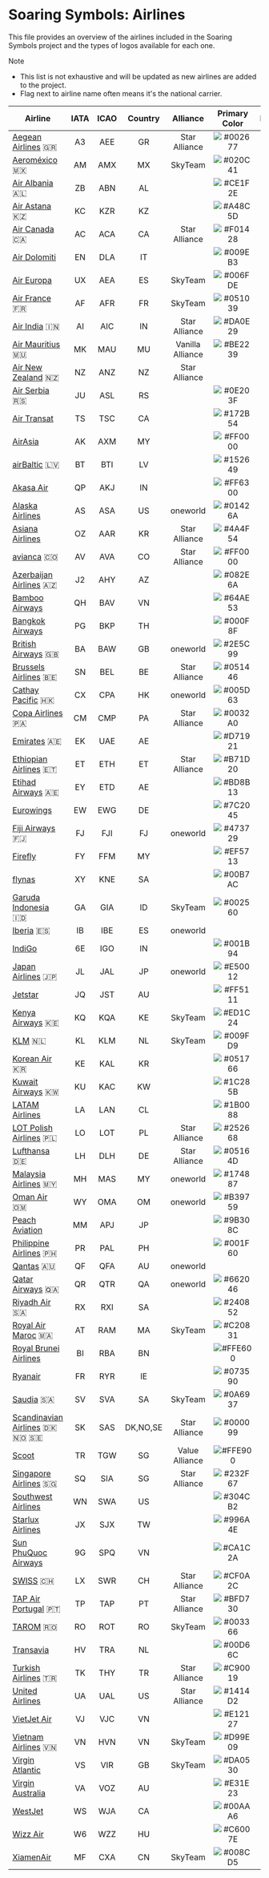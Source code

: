 # Soaring Symbols: Airlines

This file provides an overview of the airlines included in the Soaring Symbols project and the types of logos available for each one.

> [!NOTE]
>
> * This list is not exhaustive and will be updated as new airlines are added to the project.
> * Flag next to airline name often means it's the national carrier.

| Airline | IATA | ICAO | Country | Alliance | Primary Color | Icon | Mono Icon | Logo | Mono Logo | Tail | Mono Tail |
|---|:---:|:---:|:---:|:---:|:---:|:---:|:---:|:---:|:---:|:---:|:---:|
| [Aegean Airlines](https://en.aegeanair.com) 🇬🇷 | A3 | AEE | GR | Star Alliance | ![#002677](https://place-hold.it/10x10/002677/002677.png) | ✓ | ✓ | ✓ | ✓ |  |  |
| [Aeroméxico](https://www.aeromexico.com) 🇲🇽 | AM | AMX | MX | SkyTeam | ![#020C41](https://place-hold.it/10x10/020C41/020C41.png) | ✓ | ✓ | ✓ | ✓ |  |  |
| [Air Albania](https://www.airalbania.com.al) 🇦🇱 | ZB | ABN | AL |  | ![#CE1F2E](https://place-hold.it/10x10/CE1F2E/CE1F2E.png) | ✓ | ✓ | ✓ | ✓ |  |  |
| [Air Astana](https://airastana.com) 🇰🇿 | KC | KZR | KZ |  | ![#A48C5D](https://place-hold.it/10x10/A48C5D/A48C5D.png) | ✓ | ✓ |  |  |  |  |
| [Air Canada](https://www.aircanada.com) 🇨🇦 | AC | ACA | CA | Star Alliance | ![#F01428](https://place-hold.it/10x10/F01428/F01428.png) | ✓ | ✓ | ✓ | ✓ |  |  |
| [Air Dolomiti](https://www.airdolomiti.eu) | EN | DLA | IT |  | ![#009EB3](https://place-hold.it/10x10/009EB3/009EB3.png) | ✓ | ✓ |  |  |  |  |
| [Air Europa](https://www.aireuropa.com) | UX | AEA | ES | SkyTeam | ![#006FDE](https://place-hold.it/10x10/006FDE/006FDE.png) | ✓ | ✓ | ✓ | ✓ |  |  |
| [Air France](https://airfrance.com) 🇫🇷 | AF | AFR | FR | SkyTeam | ![#051039](https://place-hold.it/10x10/051039/051039.png) | ✓ | ✓ | ✓ | ✓ |  |  |
| [Air India](https://www.airindia.com) 🇮🇳 | AI | AIC | IN | Star Alliance | ![#DA0E29](https://place-hold.it/10x10/DA0E29/DA0E29.png) | ✓ | ✓ | ✓ | ✓ |  |  |
| [Air Mauritius](https://www.airmauritius.com) 🇲🇺 | MK | MAU | MU | Vanilla Alliance | ![#BE2239](https://place-hold.it/10x10/BE2239/BE2239.png) | ✓ | ✓ | ✓ | ✓ |  |  |
| [Air New Zealand](https://www.airnewzealand.co.nz) 🇳🇿 | NZ | ANZ | NZ | Star Alliance |  | ✓ |  | ✓ |  |  |  |
| [Air Serbia](https://www.airserbia.com) 🇷🇸 | JU | ASL | RS |  | ![#0E203F](https://place-hold.it/10x10/0E203F/0E203F.png) | ✓ | ✓ | ✓ | ✓ |  |  |
| [Air Transat](https://airtransat.com) | TS | TSC | CA |  | ![#172B54](https://place-hold.it/10x10/172B54/172B54.png) | ✓ | ✓ | ✓ | ✓ |  |  |
| [AirAsia](https://www.airasia.com) | AK | AXM | MY |  | ![#FF0000](https://place-hold.it/10x10/FF0000/FF0000.png) |  |  | ✓ | ✓ |  |  |
| [airBaltic](https://www.airbaltic.com) 🇱🇻 | BT | BTI | LV |  | ![#152649](https://place-hold.it/10x10/152649/152649.png) |  |  | ✓ | ✓ |  |  |
| [Akasa Air](https://www.akasaair.com) | QP | AKJ | IN |  | ![#FF6300](https://place-hold.it/10x10/FF6300/FF6300.png) | ✓ | ✓ | ✓ | ✓ |  |  |
| [Alaska Airlines](https://www.alaskaair.com) | AS | ASA | US | oneworld | ![#01426A](https://place-hold.it/10x10/01426A/01426A.png) |  |  | ✓ | ✓ |  |  |
| [Asiana Airlines](https://flyasiana.com) | OZ | AAR | KR | Star Alliance | ![#4A4F54](https://place-hold.it/10x10/4A4F54/4A4F54.png) | ✓ | ✓ | ✓ | ✓ |  |  |
| [avianca](https://www.avianca.com) 🇨🇴 | AV | AVA | CO | Star Alliance | ![#FF0000](https://place-hold.it/10x10/FF0000/FF0000.png) | ✓ | ✓ | ✓ | ✓ |  |  |
| [Azerbaijan Airlines](https://azal.az) 🇦🇿 | J2 | AHY | AZ |  | ![#082E6A](https://place-hold.it/10x10/082E6A/082E6A.png) | ✓ | ✓ | ✓ | ✓ |  |  |
| [Bamboo Airways](https://www.bambooairways.com) | QH | BAV | VN |  | ![#64AE53](https://place-hold.it/10x10/64AE53/64AE53.png) | ✓ |  | ✓ |  |  |  |
| [Bangkok Airways](https://www.bangkokair.com) | PG | BKP | TH |  | ![#000F8F](https://place-hold.it/10x10/000F8F/000F8F.png) | ✓ | ✓ | ✓ | ✓ |  |  |
| [British Airways](https://www.britishairways.com) 🇬🇧 | BA | BAW | GB | oneworld | ![#2E5C99](https://place-hold.it/10x10/2E5C99/2E5C99.png) | ✓ | ✓ | ✓ | ✓ |  |  |
| [Brussels Airlines](https://www.brusselsairlines.com) 🇧🇪 | SN | BEL | BE | Star Alliance | ![#051446](https://place-hold.it/10x10/051446/051446.png) | ✓ | ✓ | ✓ | ✓ |  |  |
| [Cathay Pacific](https://www.cathaypacific.com) 🇭🇰 | CX | CPA | HK | oneworld | ![#005D63](https://place-hold.it/10x10/005D63/005D63.png) | ✓ | ✓ | ✓ | ✓ |  |  |
| [Copa Airlines](https://www.copaair.com) 🇵🇦 | CM | CMP | PA | Star Alliance | ![#0032A0](https://place-hold.it/10x10/0032A0/0032A0.png) | ✓ | ✓ | ✓ | ✓ |  |  |
| [Emirates](https://www.emirates.com) 🇦🇪 | EK | UAE | AE |  | ![#D71921](https://place-hold.it/10x10/D71921/D71921.png) | ✓ | ✓ | ✓ | ✓ |  |  |
| [Ethiopian Airlines](https://www.ethiopianairlines.com) 🇪🇹 | ET | ETH | ET | Star Alliance | ![#B71D20](https://place-hold.it/10x10/B71D20/B71D20.png) | ✓ | ✓ | ✓ | ✓ |  |  |
| [Etihad Airways](https://www.etihad.com) 🇦🇪 | EY | ETD | AE |  | ![#BD8B13](https://place-hold.it/10x10/BD8B13/BD8B13.png) |  |  | ✓ | ✓ |  |  |
| [Eurowings](https://www.eurowings.com) | EW | EWG | DE |  | ![#7C2045](https://place-hold.it/10x10/7C2045/7C2045.png) | ✓ | ✓ | ✓ | ✓ |  |  |
| [Fiji Airways](https://www.fijiairways.com) 🇫🇯 | FJ | FJI | FJ | oneworld | ![#473729](https://place-hold.it/10x10/473729/473729.png) | ✓ | ✓ |  |  |  |  |
| [Firefly](https://www.fireflyz.com.my) | FY | FFM | MY |  | ![#EF5713](https://place-hold.it/10x10/EF5713/EF5713.png) | ✓ | ✓ | ✓ | ✓ |  |  |
| [flynas](https://www.flynas.com) | XY | KNE | SA |  | ![#00B7AC](https://place-hold.it/10x10/00B7AC/00B7AC.png) |  |  | ✓ | ✓ |  |  |
| [Garuda Indonesia](https://www.garuda-indonesia.com) 🇮🇩 | GA | GIA | ID | SkyTeam | ![#002560](https://place-hold.it/10x10/002560/002560.png) | ✓ | ✓ | ✓ | ✓ |  |  |
| [Iberia](https://www.iberia.com) 🇪🇸 | IB | IBE | ES | oneworld |  | ✓ | ✓ | ✓ | ✓ |  |  |
| [IndiGo](https://www.goindigo.in) | 6E | IGO | IN |  | ![#001B94](https://place-hold.it/10x10/001B94/001B94.png) | ✓ | ✓ | ✓ | ✓ |  |  |
| [Japan Airlines](https://www.jal.co.jp) 🇯🇵 | JL | JAL | JP | oneworld | ![#E50012](https://place-hold.it/10x10/E50012/E50012.png) | ✓ | ✓ | ✓ | ✓ |  |  |
| [Jetstar](https://www.jetstar.com) | JQ | JST | AU |  | ![#FF5111](https://place-hold.it/10x10/FF5111/FF5111.png) | ✓ | ✓ | ✓ | ✓ |  |  |
| [Kenya Airways](https://www.kenya-airways.com) 🇰🇪 | KQ | KQA | KE | SkyTeam | ![#ED1C24](https://place-hold.it/10x10/ED1C24/ED1C24.png) | ✓ | ✓ | ✓ | ✓ |  |  |
| [KLM](https://www.klm.com) 🇳🇱 | KL | KLM | NL | SkyTeam | ![#009FD9](https://place-hold.it/10x10/009FD9/009FD9.png) | ✓ | ✓ | ✓ | ✓ |  |  |
| [Korean Air](https://www.koreanair.com) 🇰🇷 | KE | KAL | KR |  | ![#051766](https://place-hold.it/10x10/051766/051766.png) | ✓ | ✓ | ✓ | ✓ |  |  |
| [Kuwait Airways](https://www.kuwaitairways.com) 🇰🇼 | KU | KAC | KW |  | ![#1C285B](https://place-hold.it/10x10/1C285B/1C285B.png) | ✓ | ✓ | ✓ | ✓ |  |  |
| [LATAM Airlines](https://www.latamairlines.com) | LA | LAN | CL |  | ![#1B0088](https://place-hold.it/10x10/1B0088/1B0088.png) | ✓ | ✓ | ✓ | ✓ |  |  |
| [LOT Polish Airlines](https://www.lot.com) 🇵🇱 | LO | LOT | PL | Star Alliance | ![#252668](https://place-hold.it/10x10/252668/252668.png) | ✓ | ✓ | ✓ | ✓ |  |  |
| [Lufthansa](https://www.lufthansa.com) 🇩🇪 | LH | DLH | DE | Star Alliance | ![#05164D](https://place-hold.it/10x10/05164D/05164D.png) | ✓ | ✓ | ✓ | ✓ |  |  |
| [Malaysia Airlines](https://www.malaysiaairlines.com) 🇲🇾 | MH | MAS | MY | oneworld | ![#174887](https://place-hold.it/10x10/174887/174887.png) | ✓ | ✓ | ✓ | ✓ |  |  |
| [Oman Air](https://www.omanair.com) 🇴🇲 | WY | OMA | OM | oneworld | ![#B39759](https://place-hold.it/10x10/B39759/B39759.png) | ✓ | ✓ | ✓ | ✓ |  |  |
| [Peach Aviation](https://www.flypeach.com) | MM | APJ | JP |  | ![#9B308C](https://place-hold.it/10x10/9B308C/9B308C.png) |  |  | ✓ | ✓ |  |  |
| [Philippine Airlines](https://www.philippineairlines.com) 🇵🇭 | PR | PAL | PH |  | ![#001F60](https://place-hold.it/10x10/001F60/001F60.png) | ✓ | ✓ | ✓ | ✓ |  |  |
| [Qantas](https://www.qantas.com) 🇦🇺 | QF | QFA | AU | oneworld |  |  | ✓ |  | ✓ |  |  |
| [Qatar Airways](https://www.qatarairways.com) 🇶🇦 | QR | QTR | QA | oneworld | ![#662046](https://place-hold.it/10x10/662046/662046.png) | ✓ | ✓ | ✓ | ✓ |  |  |
| [Riyadh Air](https://www.riyadhair.com) 🇸🇦 | RX | RXI | SA |  | ![#240852](https://place-hold.it/10x10/240852/240852.png) | ✓ | ✓ | ✓ | ✓ |  |  |
| [Royal Air Maroc](https://www.royalairmaroc.com) 🇲🇦 | AT | RAM | MA | SkyTeam | ![#C20831](https://place-hold.it/10x10/C20831/C20831.png) | ✓ | ✓ | ✓ | ✓ | ✓ |  |
| [Royal Brunei Airlines](https://www.flyroyalbrunei.com) | BI | RBA | BN |  | ![#FFE600](https://place-hold.it/10x10/FFE600/FFE600.png) |  |  | ✓ | ✓ |  |  |
| [Ryanair](https://www.ryanair.com) | FR | RYR | IE |  | ![#073590](https://place-hold.it/10x10/073590/073590.png) | ✓ | ✓ | ✓ | ✓ |  |  |
| [Saudia](https://www.saudia.com) 🇸🇦 | SV | SVA | SA | SkyTeam | ![#0A6937](https://place-hold.it/10x10/0A6937/0A6937.png) | ✓ | ✓ |  |  |  |  |
| [Scandinavian Airlines](https://www.flysas.com) 🇩🇰 🇳🇴 🇸🇪 | SK | SAS | DK,NO,SE | Star Alliance | ![#000099](https://place-hold.it/10x10/000099/000099.png) |  |  | ✓ | ✓ |  |  |
| [Scoot](https://www.flyscoot.com) | TR | TGW | SG | Value Alliance | ![#FFE900](https://place-hold.it/10x10/FFE900/FFE900.png) |  |  | ✓ | ✓ |  |  |
| [Singapore Airlines](https://www.singaporeair.com) 🇸🇬 | SQ | SIA | SG | Star Alliance | ![#232F67](https://place-hold.it/10x10/232F67/232F67.png) | ✓ | ✓ | ✓ | ✓ |  |  |
| [Southwest Airlines](https://www.southwest.com) | WN | SWA | US |  | ![#304CB2](https://place-hold.it/10x10/304CB2/304CB2.png) | ✓ | ✓ | ✓ |  |  |  |
| [Starlux Airlines](https://www.starlux-airlines.com) | JX | SJX | TW |  | ![#996A4E](https://place-hold.it/10x10/996A4E/996A4E.png) | ✓ | ✓ | ✓ | ✓ |  |  |
| [Sun PhuQuoc Airways](https://www.sunphuquocairways.com) | 9G | SPQ | VN |  | ![#CA1C2A](https://place-hold.it/10x10/CA1C2A/CA1C2A.png) | ✓ | ✓ | ✓ | ✓ |  |  |
| [SWISS](https://www.swiss.com) 🇨🇭 | LX | SWR | CH | Star Alliance | ![#CF0A2C](https://place-hold.it/10x10/CF0A2C/CF0A2C.png) | ✓ | ✓ | ✓ | ✓ |  |  |
| [TAP Air Portugal](https://www.tapairportugal.com) 🇵🇹 | TP | TAP | PT | Star Alliance | ![#BFD730](https://place-hold.it/10x10/BFD730/BFD730.png) | ✓ |  | ✓ |  |  |  |
| [TAROM](https://www.tarom.ro) 🇷🇴 | RO | ROT | RO | SkyTeam | ![#003366](https://place-hold.it/10x10/003366/003366.png) | ✓ | ✓ | ✓ | ✓ |  |  |
| [Transavia](https://www.transavia.com) | HV | TRA | NL |  | ![#00D66C](https://place-hold.it/10x10/00D66C/00D66C.png) | ✓ | ✓ | ✓ | ✓ |  |  |
| [Turkish Airlines](https://www.turkishairlines.com) 🇹🇷 | TK | THY | TR | Star Alliance | ![#C90019](https://place-hold.it/10x10/C90019/C90019.png) | ✓ | ✓ | ✓ | ✓ |  |  |
| [United Airlines](https://www.united.com) | UA | UAL | US | Star Alliance | ![#1414D2](https://place-hold.it/10x10/1414D2/1414D2.png) | ✓ | ✓ | ✓ | ✓ |  |  |
| [VietJet Air](https://www.vietjetair.com) | VJ | VJC | VN |  | ![#E12127](https://place-hold.it/10x10/E12127/E12127.png) |  |  | ✓ | ✓ |  |  |
| [Vietnam Airlines](https://www.vietnamairlines.com) 🇻🇳 | VN | HVN | VN | SkyTeam | ![#D99E09](https://place-hold.it/10x10/D99E09/D99E09.png) | ✓ | ✓ | ✓ | ✓ |  |  |
| [Virgin Atlantic](https://www.virginatlantic.com) | VS | VIR | GB | SkyTeam | ![#DA0530](https://place-hold.it/10x10/DA0530/DA0530.png) | ✓ | ✓ | ✓ | ✓ |  |  |
| [Virgin Australia](https://www.virginaustralia.com) | VA | VOZ | AU |  | ![#E31E23](https://place-hold.it/10x10/E31E23/E31E23.png) | ✓ | ✓ | ✓ | ✓ |  |  |
| [WestJet](https://www.westjet.com) | WS | WJA | CA |  | ![#00AAA6](https://place-hold.it/10x10/00AAA6/00AAA6.png) | ✓ | ✓ | ✓ | ✓ |  |  |
| [Wizz Air](https://www.wizzair.com) | W6 | WZZ | HU |  | ![#C6007E](https://place-hold.it/10x10/C6007E/C6007E.png) |  |  | ✓ | ✓ |  |  |
| [XiamenAir](https://www.xiamenair.com) | MF | CXA | CN | SkyTeam | ![#008CD5](https://place-hold.it/10x10/008CD5/008CD5.png) | ✓ | ✓ | ✓ | ✓ |  |  |
